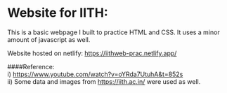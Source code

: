 # Website for IITH:

This is a basic webpage I built to practice HTML and CSS. It uses a minor amount of javascript as well.

Website hosted on netlify: https://iithweb-prac.netlify.app/

####Reference: <br />
i) https://www.youtube.com/watch?v=oYRda7UtuhA&t=852s <br />
ii) Some data and images from https://iith.ac.in/ were used as well.
